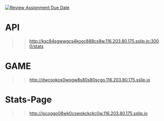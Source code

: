 [![Review Assignment Due Date](https://classroom.github.com/assets/deadline-readme-button-22041afd0340ce965d47ae6ef1cefeee28c7c493a6346c4f15d667ab976d596c.svg)](https://classroom.github.com/a/vtde1l2O)

# API
>> http://ksc84sgwwgcs4kooc888cs8w.116.203.80.175.sslip.io:3000/stats

# GAME
>> http://dwcookos0wogw8s80s80scgo.116.203.80.175.sslip.io

# Stats-Page
>> http://iscoggo08wk0cswokckckc0w.116.203.80.175.sslip.io